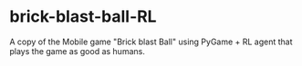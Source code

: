 # brick-blast-ball-RL
A copy of the Mobile game "Brick blast Ball" using PyGame + RL agent that plays the game as good as humans.
